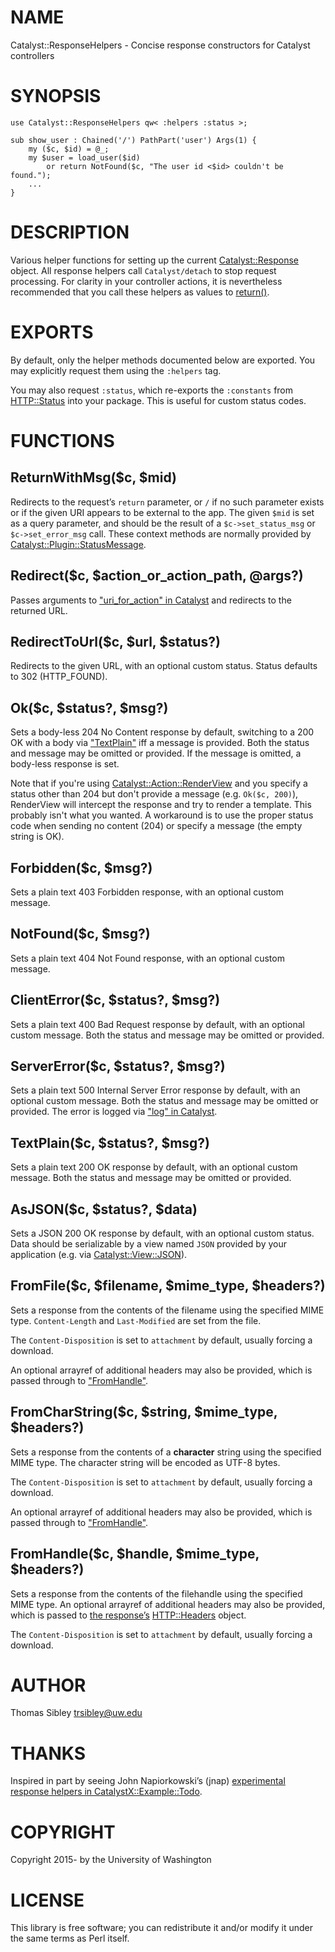 # NAME

Catalyst::ResponseHelpers - Concise response constructors for Catalyst controllers

# SYNOPSIS

    use Catalyst::ResponseHelpers qw< :helpers :status >;

    sub show_user : Chained('/') PathPart('user') Args(1) {
        my ($c, $id) = @_;
        my $user = load_user($id)
            or return NotFound($c, "The user id <$id> couldn't be found.");
        ...
    }

# DESCRIPTION

Various helper functions for setting up the current [Catalyst::Response](https://metacpan.org/pod/Catalyst::Response)
object.  All response helpers call `Catalyst/detach` to stop request
processing.  For clarity in your controller actions, it is nevertheless
recommended that you call these helpers as values to [return()](https://metacpan.org/pod/perlfunc#return).

# EXPORTS

By default, only the helper methods documented below are exported.  You may
explicitly request them using the `:helpers` tag.

You may also request `:status`, which re-exports the `:constants` from
[HTTP::Status](https://metacpan.org/pod/HTTP::Status) into your package.  This is useful for custom status codes.

# FUNCTIONS

## ReturnWithMsg($c, $mid)

Redirects to the request’s `return` parameter, or `/` if no such parameter
exists or if the given URI appears to be external to the app.  The given
`$mid` is set as a query parameter, and should be the result of a
`$c->set_status_msg` or `$c->set_error_msg` call.  These context
methods are normally provided by [Catalyst::Plugin::StatusMessage](https://metacpan.org/pod/Catalyst::Plugin::StatusMessage).

## Redirect($c, $action\_or\_action\_path, @args?)

Passes arguments to ["uri\_for\_action" in Catalyst](https://metacpan.org/pod/Catalyst#uri_for_action) and redirects to the returned
URL.

## RedirectToUrl($c, $url, $status?)

Redirects to the given URL, with an optional custom status.  Status defaults to
302 (HTTP\_FOUND).

## Ok($c, $status?, $msg?)

Sets a body-less 204 No Content response by default, switching to a 200 OK with
a body via ["TextPlain"](#textplain) iff a message is provided.  Both the status and
message may be omitted or provided.  If the message is omitted, a body-less
response is set.

Note that if you're using [Catalyst::Action::RenderView](https://metacpan.org/pod/Catalyst::Action::RenderView) and you specify a
status other than 204 but don't provide a message (e.g. `Ok($c, 200)`),
RenderView will intercept the response and try to render a template.  This
probably isn't what you wanted.  A workaround is to use the proper status code
when sending no content (204) or specify a message (the empty string is OK).

## Forbidden($c, $msg?)

Sets a plain text 403 Forbidden response, with an optional custom message.

## NotFound($c, $msg?)

Sets a plain text 404 Not Found response, with an optional custom message.

## ClientError($c, $status?, $msg?)

Sets a plain text 400 Bad Request response by default, with an optional
custom message.  Both the status and message may be omitted or provided.

## ServerError($c, $status?, $msg?)

Sets a plain text 500 Internal Server Error response by default, with an
optional custom message.  Both the status and message may be omitted or
provided.  The error is logged via ["log" in Catalyst](https://metacpan.org/pod/Catalyst#log).

## TextPlain($c, $status?, $msg?)

Sets a plain text 200 OK response by default, with an optional custom
message.  Both the status and message may be omitted or provided.

## AsJSON($c, $status?, $data)

Sets a JSON 200 OK response by default, with an optional custom status.  Data
should be serializable by a view named `JSON` provided by your application
(e.g. via [Catalyst::View::JSON](https://metacpan.org/pod/Catalyst::View::JSON)).

## FromFile($c, $filename, $mime\_type, $headers?)

Sets a response from the contents of the filename using the specified MIME
type.  `Content-Length` and `Last-Modified` are set from the file.

The `Content-Disposition` is set to `attachment` by default, usually forcing
a download.

An optional arrayref of additional headers may also be provided, which is
passed through to ["FromHandle"](#fromhandle).

## FromCharString($c, $string, $mime\_type, $headers?)

Sets a response from the contents of a **character** string using the specified
MIME type.  The character string will be encoded as UTF-8 bytes.

The `Content-Disposition` is set to `attachment` by default, usually forcing
a download.

An optional arrayref of additional headers may also be provided, which is
passed through to ["FromHandle"](#fromhandle).

## FromHandle($c, $handle, $mime\_type, $headers?)

Sets a response from the contents of the filehandle using the specified MIME
type.  An optional arrayref of additional headers may also be provided, which
is passed to [the response’s](https://metacpan.org/pod/Catalyst::Response) [HTTP::Headers](https://metacpan.org/pod/HTTP::Headers) object.

The `Content-Disposition` is set to `attachment` by default, usually forcing
a download.

# AUTHOR

Thomas Sibley <trsibley@uw.edu>

# THANKS

Inspired in part by seeing John Napiorkowski’s (jnap)
[experimental response helpers in CatalystX::Example::Todo](https://github.com/jjn1056/CatalystX-Example-Todo/blob/master/lib/Catalyst/ResponseHelpers.pm).

# COPYRIGHT

Copyright 2015- by the University of Washington

# LICENSE

This library is free software; you can redistribute it and/or modify
it under the same terms as Perl itself.
